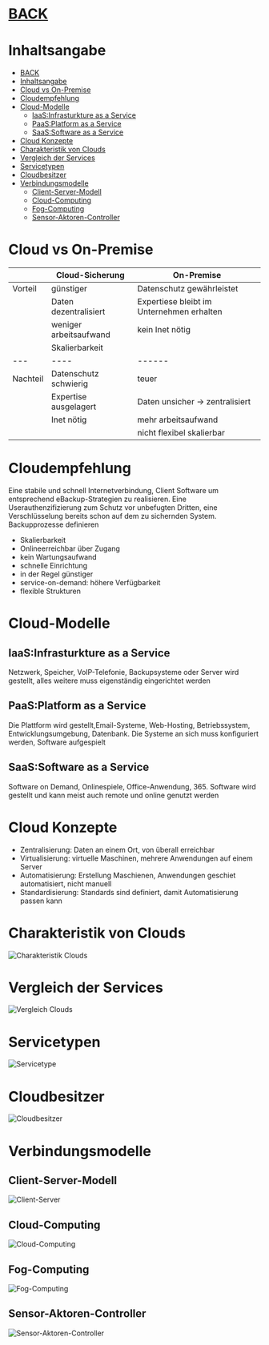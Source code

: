 # [BACK](../index.html)
# Inhaltsangabe
- [BACK](#back)
- [Inhaltsangabe](#inhaltsangabe)
- [Cloud vs On-Premise](#cloud-vs-on-premise)
- [Cloudempfehlung](#cloudempfehlung)
- [Cloud-Modelle](#cloud-modelle)
	- [IaaS:Infrasturkture as a Service](#iaasinfrasturkture-as-a-service)
	- [PaaS:Platform as a Service](#paasplatform-as-a-service)
	- [SaaS:Software as a Service](#saassoftware-as-a-service)
- [Cloud Konzepte](#cloud-konzepte)
- [Charakteristik von Clouds](#charakteristik-von-clouds)
- [Vergleich der Services](#vergleich-der-services)
- [Servicetypen](#servicetypen)
- [Cloudbesitzer](#cloudbesitzer)
- [Verbindungsmodelle](#verbindungsmodelle)
	- [Client-Server-Modell](#client-server-modell)
	- [Cloud-Computing](#cloud-computing)
	- [Fog-Computing](#fog-computing)
	- [Sensor-Aktoren-Controller](#sensor-aktoren-controller)

# Cloud vs On-Premise
| |		Cloud-Sicherung	| 	On-Premise
|--------|-----------------------|--------------------------------------------
|Vorteil	| günstiger		| Datenschutz gewährleistet
|	| Daten dezentralisiert	| Expertiese bleibt im Unternehmen erhalten
|	| weniger arbeitsaufwand| kein Inet nötig
|	| Skalierbarkeit	| 
---	|----			|------
|Nachteil| Datenschutz schwierig	| teuer
|	| Expertise ausgelagert	| Daten unsicher -> zentralisiert
|	| Inet nötig		| mehr arbeitsaufwand
|	|			| nicht flexibel skalierbar

# Cloudempfehlung
Eine stabile und schnell Internetverbindung, Client Software um entsprechend eBackup-Strategien zu realisieren. Eine Userauthenzifizierung zum Schutz vor unbefugten Dritten, eine Verschlüsselung bereits schon auf dem zu sichernden System. Backupprozesse definieren

- Skalierbarkeit 
- Onlineerreichbar über Zugang
- kein Wartungsaufwand 
- schnelle Einrichtung
- in der Regel günstiger
- service-on-demand: höhere Verfügbarkeit
- flexible Strukturen

# Cloud-Modelle
## IaaS:Infrasturkture as a Service
Netzwerk, Speicher, VoIP-Telefonie, Backupsysteme oder Server wird gestellt, alles weitere muss eigenständig eingerichtet werden

## PaaS:Platform as a Service
Die Plattform wird gestellt,Email-Systeme, Web-Hosting, Betriebssystem, Entwicklungsumgebung, Datenbank. Die Systeme an sich muss konfiguriert werden, Software aufgespielt

## SaaS:Software as a Service
Software on Demand, Onlinespiele, Office-Anwendung, 365. Software wird gestellt und kann meist auch remote und online genutzt werden

# Cloud Konzepte
- Zentralisierung: Daten an einem Ort, von überall erreichbar
- Virtualisierung: virtuelle Maschinen, mehrere Anwendungen auf einem Server
- Automatisierung: Erstellung Maschienen, Anwendungen geschiet automatisiert, nicht manuell
- Standardisierung: Standards sind definiert, damit Automatisierung passen kann

# Charakteristik von Clouds
![Charakteristik Clouds](pics/01_charakteristik_clouds.png)

# Vergleich der Services
![Vergleich Clouds](pics/02_vergleich-clouds.png)

# Servicetypen
![Servicetype](pics/03_service-typen.png)

# Cloudbesitzer
![Cloudbesitzer](pics/04_cloudbesitzer.png)

# Verbindungsmodelle
## Client-Server-Modell
![Client-Server](pics/05_client-server.png)

## Cloud-Computing
![Cloud-Computing](pics/06_cloud-computing.png)

## Fog-Computing
![Fog-Computing](pics/07_fog-computing.png) 

## Sensor-Aktoren-Controller
![Sensor-Aktoren-Controller](pics/08_sen-akt-cont.png)

